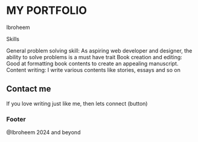 # MY PORTFOLIO

Ibroheem

Skills

General problem solving skill: As aspiring web developer and designer, the ability to solve problems is a must have trait
Book creation and editing: Good at formatting book contents to create an appealing manuscript.
Content writing: I write various contents like stories, essays and so on

## Contact me

If you love writing just like me, then lets connect (button)

### Footer

@Ibroheem 2024 and beyond
